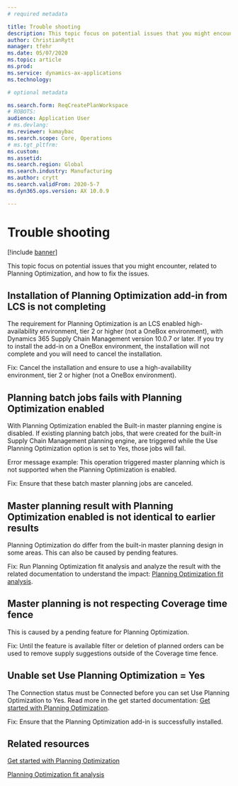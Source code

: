 ```yaml
---
# required metadata

title: Trouble shooting
description: This topic focus on potential issues that you might encounter, related to Planning Optimization, and how to fix the issue.
author: ChristianRytt
manager: tfehr
ms.date: 05/07/2020
ms.topic: article
ms.prod: 
ms.service: dynamics-ax-applications
ms.technology: 

# optional metadata

ms.search.form: ReqCreatePlanWorkspace
# ROBOTS: 
audience: Application User
# ms.devlang: 
ms.reviewer: kamaybac
ms.search.scope: Core, Operations
# ms.tgt_pltfrm: 
ms.custom: 
ms.assetid: 
ms.search.region: Global
ms.search.industry: Manufacturing
ms.author: crytt
ms.search.validFrom: 2020-5-7
ms.dyn365.ops.version: AX 10.0.9

---
```

# Trouble shooting

[!include [banner](../../includes/banner.md)]

This topic focus on potential issues that you might encounter, related to Planning Optimization, and how to fix the issues.

## Installation of Planning Optimization add-in from LCS is not completing

The requirement for Planning Optimization is an LCS enabled high-availability environment, tier 2 or higher (not a OneBox environment), with Dynamics 365 Supply Chain Management version 10.0.7 or later. If you try to install the add-in on a OneBox environment, the installation will not complete and you will need to cancel the installation.

Fix: Cancel the installation and ensure to use a high-availability environment, tier 2 or higher (not a OneBox environment).

## Planning batch jobs fails with Planning Optimization enabled

With Planning Optimization enabled the Built-in master planning engine is disabled. If existing planning batch jobs, that were created for the built-in Supply Chain Management planning engine, are triggered while the Use Planning Optimization option is set to Yes, those jobs will fail. 

Error message example: This operation triggered master planning which is not supported when the Planning Optimization is enabled.

Fix: Ensure that these batch master planning jobs are canceled.

## Master planning result with Planning Optimization enabled is not identical to earlier results

Planning Optimization do differ from the built-in master planning design in some areas. This can also be caused by pending features.

Fix: Run Planning Optimization fit analysis and analyze the result with the related documentation to understand the impact: [Planning Optimization fit analysis](planning-optimization-fit-analysis.md). 

## Master planning is not respecting Coverage time fence

This is caused by a pending feature for Planning Optimization.

Fix: Until the feature is available filter or deletion of planned orders can be used to remove supply suggestions outside of the Coverage time fence.

## Unable set Use Planning Optimization = Yes

The Connection status must be Connected before you can set Use Planning Optimization to Yes. Read more in the get started documentation: [Get started with Planning Optimization](get-started.md).

Fix: Ensure that the Planning Optimization add-in is successfully installed.





## Related resources

[Get started with Planning Optimization](get-started.md)

[Planning Optimization fit analysis](planning-optimization-fit-analysis.md)
